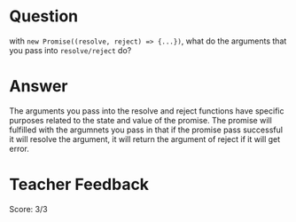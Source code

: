 # Question

with `new Promise((resolve, reject) => {...})`, what do the arguments that you pass into `resolve/reject` do?

# Answer

The arguments you pass into the resolve and reject functions have specific purposes related to the state and value of the promise. The promise will fulfilled with the argumnets you pass in that if the promise pass successful it will resolve the argument, it will return the argument of reject if it will get error.

# Teacher Feedback

Score: 3/3
